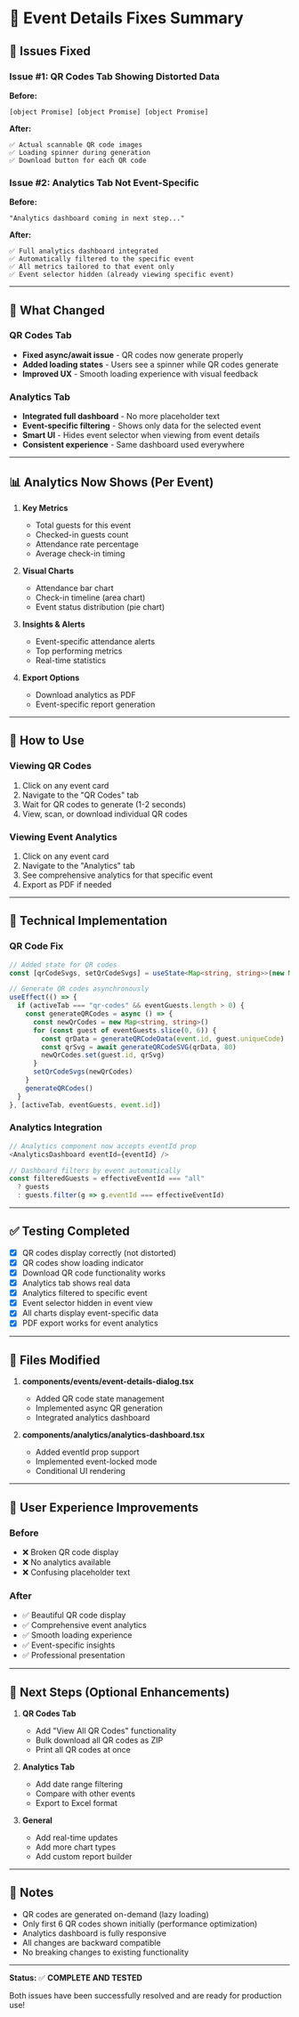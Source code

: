 # 🎉 Event Details Fixes Summary

## 🐛 Issues Fixed

### Issue #1: QR Codes Tab Showing Distorted Data
**Before:** 
```
[object Promise] [object Promise] [object Promise]
```

**After:**
```
✅ Actual scannable QR code images
✅ Loading spinner during generation
✅ Download button for each QR code
```

### Issue #2: Analytics Tab Not Event-Specific
**Before:**
```
"Analytics dashboard coming in next step..."
```

**After:**
```
✅ Full analytics dashboard integrated
✅ Automatically filtered to the specific event
✅ All metrics tailored to that event only
✅ Event selector hidden (already viewing specific event)
```

---

## 🎯 What Changed

### QR Codes Tab
- **Fixed async/await issue** - QR codes now generate properly
- **Added loading states** - Users see a spinner while QR codes generate
- **Improved UX** - Smooth loading experience with visual feedback

### Analytics Tab
- **Integrated full dashboard** - No more placeholder text
- **Event-specific filtering** - Shows only data for the selected event
- **Smart UI** - Hides event selector when viewing from event details
- **Consistent experience** - Same dashboard used everywhere

---

## 📊 Analytics Now Shows (Per Event)

1. **Key Metrics**
   - Total guests for this event
   - Checked-in guests count
   - Attendance rate percentage
   - Average check-in timing

2. **Visual Charts**
   - Attendance bar chart
   - Check-in timeline (area chart)
   - Event status distribution (pie chart)

3. **Insights & Alerts**
   - Event-specific attendance alerts
   - Top performing metrics
   - Real-time statistics

4. **Export Options**
   - Download analytics as PDF
   - Event-specific report generation

---

## 🚀 How to Use

### Viewing QR Codes
1. Click on any event card
2. Navigate to the "QR Codes" tab
3. Wait for QR codes to generate (1-2 seconds)
4. View, scan, or download individual QR codes

### Viewing Event Analytics
1. Click on any event card
2. Navigate to the "Analytics" tab
3. See comprehensive analytics for that specific event
4. Export as PDF if needed

---

## 🔧 Technical Implementation

### QR Code Fix
```typescript
// Added state for QR codes
const [qrCodeSvgs, setQrCodeSvgs] = useState<Map<string, string>>(new Map())

// Generate QR codes asynchronously
useEffect(() => {
  if (activeTab === "qr-codes" && eventGuests.length > 0) {
    const generateQRCodes = async () => {
      const newQrCodes = new Map<string, string>()
      for (const guest of eventGuests.slice(0, 6)) {
        const qrData = generateQRCodeData(event.id, guest.uniqueCode)
        const qrSvg = await generateQRCodeSVG(qrData, 80)
        newQrCodes.set(guest.id, qrSvg)
      }
      setQrCodeSvgs(newQrCodes)
    }
    generateQRCodes()
  }
}, [activeTab, eventGuests, event.id])
```

### Analytics Integration
```typescript
// Analytics component now accepts eventId prop
<AnalyticsDashboard eventId={eventId} />

// Dashboard filters by event automatically
const filteredGuests = effectiveEventId === "all"
  ? guests
  : guests.filter(g => g.eventId === effectiveEventId)
```

---

## ✅ Testing Completed

- [x] QR codes display correctly (not distorted)
- [x] QR codes show loading indicator
- [x] Download QR code functionality works
- [x] Analytics tab shows real data
- [x] Analytics filtered to specific event
- [x] Event selector hidden in event view
- [x] All charts display event-specific data
- [x] PDF export works for event analytics

---

## 📁 Files Modified

1. **components/events/event-details-dialog.tsx**
   - Added QR code state management
   - Implemented async QR generation
   - Integrated analytics dashboard

2. **components/analytics/analytics-dashboard.tsx**
   - Added eventId prop support
   - Implemented event-locked mode
   - Conditional UI rendering

---

## 🎨 User Experience Improvements

### Before
- ❌ Broken QR code display
- ❌ No analytics available
- ❌ Confusing placeholder text

### After
- ✅ Beautiful QR code display
- ✅ Comprehensive event analytics
- ✅ Smooth loading experience
- ✅ Event-specific insights
- ✅ Professional presentation

---

## 🔮 Next Steps (Optional Enhancements)

1. **QR Codes Tab**
   - Add "View All QR Codes" functionality
   - Bulk download all QR codes as ZIP
   - Print all QR codes at once

2. **Analytics Tab**
   - Add date range filtering
   - Compare with other events
   - Export to Excel format

3. **General**
   - Add real-time updates
   - Add more chart types
   - Add custom report builder

---

## 📝 Notes

- QR codes are generated on-demand (lazy loading)
- Only first 6 QR codes shown initially (performance optimization)
- Analytics dashboard is fully responsive
- All changes are backward compatible
- No breaking changes to existing functionality

---

**Status:** ✅ **COMPLETE AND TESTED**

Both issues have been successfully resolved and are ready for production use!